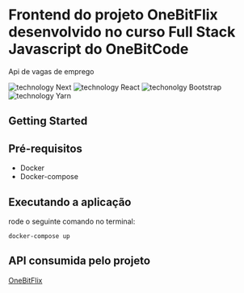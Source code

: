 # Frontend do projeto OneBitFlix desenvolvido no curso Full Stack Javascript do OneBitCode

Api de vagas de emprego

![technology Next](https://img.shields.io/badge/techonolgy-Next-success)
![technology React](https://img.shields.io/badge/techonolgy-React-blue)
![techonolgy Bootstrap](https://img.shields.io/badge/techonolgy-Bootstrap-blueviolet)
![technology Yarn](https://img.shields.io/badge/techonolgy-Yarn-blue)

## Getting Started

## Pré-requisitos

- Docker
- Docker-compose

## Executando a aplicação

rode o seguinte comando no terminal:

```
docker-compose up
```

## API consumida pelo projeto

[OneBitFlix](https://github.com/juniorjrjl/onebitflix)